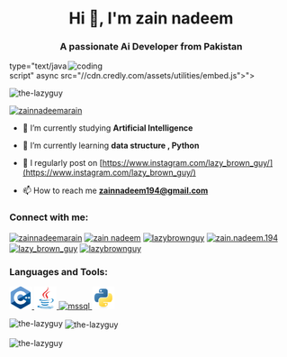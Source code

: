 <h1 align="center">Hi 👋, I'm zain nadeem</h1>
<h3 align="center">A passionate Ai Developer from Pakistan</h3>

<img align="right" alt="coding" width="400" src="https://raw.githubusercontent.com/gist/vininjr/d29bb07bdadb41e4b0923bc8fa748b1a/raw/88f20c9d749d756be63f22b09f3c4ac570bc5101/programming.gif">

type="text/javascript" async src="//cdn.credly.com/assets/utilities/embed.js"></script>">

<p align="left"> <img src="https://komarev.com/ghpvc/?username=the-lazyguy&label=Profile%20views&color=0e75b6&style=flat" alt="the-lazyguy" /> </p>

<p align="left"> <a href="https://twitter.com/zainnadeemarain" target="blank"><img src="https://img.shields.io/twitter/follow/zainnadeemarain?logo=twitter&style=for-the-badge" alt="zainnadeemarain" /></a> </p>

- 🔭 I’m currently studying **Artificial Intelligence**

- 🌱 I’m currently learning **data structure , Python**

- 📝 I regularly post on [https://www.instagram.com/lazy_brown_guy/](https://www.instagram.com/lazy_brown_guy/)

- 📫 How to reach me **zainnadeem194@gmail.com**

<h3 align="left">Connect with me:</h3>
<p align="left">
<a href="https://twitter.com/zainnadeemarain" target="blank"><img align="center" src="https://raw.githubusercontent.com/rahuldkjain/github-profile-readme-generator/master/src/images/icons/Social/twitter.svg" alt="zainnadeemarain" height="30" width="40" /></a>
<a href="https://linkedin.com/in/zain nadeem" target="blank"><img align="center" src="https://raw.githubusercontent.com/rahuldkjain/github-profile-readme-generator/master/src/images/icons/Social/linked-in-alt.svg" alt="zain nadeem" height="30" width="40" /></a>
<a href="https://kaggle.com/lazybrownguy" target="blank"><img align="center" src="https://raw.githubusercontent.com/rahuldkjain/github-profile-readme-generator/master/src/images/icons/Social/kaggle.svg" alt="lazybrownguy" height="30" width="40" /></a>
<a href="https://fb.com/zain.nadeem.194" target="blank"><img align="center" src="https://raw.githubusercontent.com/rahuldkjain/github-profile-readme-generator/master/src/images/icons/Social/facebook.svg" alt="zain.nadeem.194" height="30" width="40" /></a>
<a href="https://instagram.com/lazy_brown_guy" target="blank"><img align="center" src="https://raw.githubusercontent.com/rahuldkjain/github-profile-readme-generator/master/src/images/icons/Social/instagram.svg" alt="lazy_brown_guy" height="30" width="40" /></a>
<a href="https://www.leetcode.com/lazybrownguy" target="blank"><img align="center" src="https://raw.githubusercontent.com/rahuldkjain/github-profile-readme-generator/master/src/images/icons/Social/leet-code.svg" alt="lazybrownguy" height="30" width="40" /></a>
</p>

<h3 align="left">Languages and Tools:</h3>
<p align="left"> <a href="https://www.w3schools.com/cpp/" target="_blank" rel="noreferrer"> <img src="https://raw.githubusercontent.com/devicons/devicon/master/icons/cplusplus/cplusplus-original.svg" alt="cplusplus" width="40" height="40"/> </a> <a href="https://www.java.com" target="_blank" rel="noreferrer"> <img src="https://raw.githubusercontent.com/devicons/devicon/master/icons/java/java-original.svg" alt="java" width="40" height="40"/> </a> <a href="https://www.microsoft.com/en-us/sql-server" target="_blank" rel="noreferrer"> <img src="https://www.svgrepo.com/show/303229/microsoft-sql-server-logo.svg" alt="mssql" width="40" height="40"/> </a> <a href="https://www.python.org" target="_blank" rel="noreferrer"> <img src="https://raw.githubusercontent.com/devicons/devicon/master/icons/python/python-original.svg" alt="python" width="40" height="40"/> </a> </p>

<p><img align="left" src="https://github-readme-stats.vercel.app/api/top-langs?username=the-lazyguy&show_icons=true&locale=en&layout=compact" alt="the-lazyguy" /></p>

<p>&nbsp;<img align="center" src="https://github-readme-stats.vercel.app/api?username=the-lazyguy&show_icons=true&locale=en" alt="the-lazyguy" /></p>

<p><img align="center" src="https://github-readme-streak-stats.herokuapp.com/?user=the-lazyguy&" alt="the-lazyguy" /></p>
